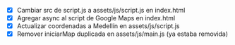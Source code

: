 - [x] Cambiar src de script.js a assets/js/script.js en index.html
- [x] Agregar async al script de Google Maps en index.html
- [x] Actualizar coordenadas a Medellín en assets/js/script.js
- [x] Remover iniciarMap duplicada en assets/js/main.js (ya estaba removida)
